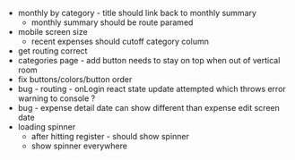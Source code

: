 - monthly by category - title should link back to monthly summary
  - monthly summary should be route paramed
- mobile screen size
  - recent expenses should cutoff category column
- get routing correct
- categories page - add button needs to stay on top when out of vertical room
- fix buttons/colors/button order
- bug - routing - onLogin react state update attempted which throws error warning to console ?
- bug - expense detail date can show different than expense edit screen date
- loading spinner
  - after hitting register - should show spinner
  - show spinner everywhere
